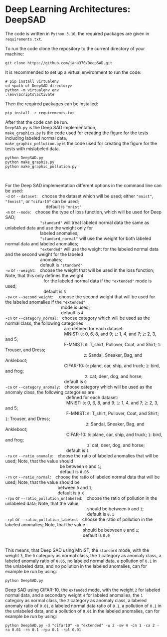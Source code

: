 # Deep Learning Architectures: DeepSAD

The code is written in `Python 3.10`, the required packages are given in `requirements.txt`.

To run the code clone the repository to the current directory of your machine:
```
git clone https://github.com/jana370/DeepSAD.git
```

It is recommended to set up a virtual environment to run the code: 
```
# pip install virtualenv
cd <path of DeepSAD directory>
python -m virtualenv env
.\env\Scripts\activate
```

Then the required packages can be installed:
```
pip install -r requirements.txt
```

After that the code can be run.  
`DeepSAD.py` is the Deep SAD implementation,  
`make_graphics.py` is the code used for creating the figure for the tests including labeled normal data,  
`make_graphic_pollution.py` is the code used for creating the figure for the tests with mislabeled data.  
```
python DeepSAD.py
python make_graphis.py
python make_graphic_pollution.py
```
&nbsp;

For the Deep SAD implementation different options in the command line can be used:  
`-d` or `--dataset`:&emsp;choose the dataset which will be used; either `"mnist"`, `"fmnist"`, or `"cifar10"` can be used;  
&emsp;&emsp;&emsp;&emsp;&emsp;&emsp;&emsp;&emsp;&emsp;&nbsp;default is `"mnist"`  
`-m` or `--mode`:&emsp;choose the type of loss function, which will be used for Deep SAD;  
&emsp;&emsp;&emsp;&emsp;&emsp;&emsp;&emsp;&emsp;`"standard"` will treat labeled normal data the same as unlabeled data and use the weight only for  
&emsp;&emsp;&emsp;&emsp;&emsp;&emsp;&emsp;&emsp;labeled anomalies;  
&emsp;&emsp;&emsp;&emsp;&emsp;&emsp;&emsp;&emsp;`"standard_normal"` will use the weight for both labeled normal data and labeled anomalies;  
&emsp;&emsp;&emsp;&emsp;&emsp;&emsp;&emsp;&emsp;`"extended"` will use the weight for the labeled normal data and the second weight for the labeled  
&emsp;&emsp;&emsp;&emsp;&emsp;&emsp;&emsp;&emsp;anomalies;  
&emsp;&emsp;&emsp;&emsp;&emsp;&emsp;&emsp;&emsp;default is `"standard"`  
`-w` or `--weight`:&emsp;choose the weight that will be used in the loss function; Note, that this only defines the weight  
&emsp;&emsp;&emsp;&emsp;&emsp;&emsp;&emsp;&emsp;&ensp;&nbsp;for the labeled normal data if the `"extended"` mode is used;  
&emsp;&emsp;&emsp;&emsp;&emsp;&emsp;&emsp;&emsp;&ensp;&nbsp;default is `3`   
`-sw` or `--second_weight`:&emsp; choose the second weight that will be used for the labeled anomalies if the `"extended"`  
&emsp;&emsp;&emsp;&emsp;&emsp;&emsp;&emsp;&emsp;&emsp;&emsp;&emsp;&emsp;&ensp;&nbsp;mode is used;  
&emsp;&emsp;&emsp;&emsp;&emsp;&emsp;&emsp;&emsp;&emsp;&emsp;&emsp;&emsp;&ensp;&nbsp;default is `4`  
`-cn` or `--category_normal`:&emsp;choose category which will be used as the normal class, the following categories  
&emsp;&emsp;&emsp;&emsp;&emsp;&emsp;&emsp;&emsp;&emsp;&emsp;&emsp;&emsp;&emsp;&ensp;are defined for each dataset:  
&emsp;&emsp;&emsp;&emsp;&emsp;&emsp;&emsp;&emsp;&emsp;&emsp;&emsp;&emsp;&emsp;&ensp;MNIST: `0`: 0, 6, 8, and 9; `1`: 1, 4, and 7; `2`: 2, 3, and 5;  
&emsp;&emsp;&emsp;&emsp;&emsp;&emsp;&emsp;&emsp;&emsp;&emsp;&emsp;&emsp;&emsp;&ensp;F-MNIST: `0`: T_shirt, Pullover, Coat, and Shirt; `1`: Trouser, and Dress;  
&emsp;&emsp;&emsp;&emsp;&emsp;&emsp;&emsp;&emsp;&emsp;&emsp;&emsp;&emsp;&emsp;&emsp;&emsp;&emsp;&emsp;&emsp;`2`: Sandal, Sneaker, Bag, and Ankleboot;  
&emsp;&emsp;&emsp;&emsp;&emsp;&emsp;&emsp;&emsp;&emsp;&emsp;&emsp;&emsp;&emsp;&ensp;CIFAR-10: `0`: plane, car, ship, and truck; `1`: bird, and frog;  
&emsp;&emsp;&emsp;&emsp;&emsp;&emsp;&emsp;&emsp;&emsp;&emsp;&emsp;&emsp;&emsp;&emsp;&emsp;&emsp;&emsp;&emsp;&nbsp;`2`: cat, deer, dog, and horse;  
&emsp;&emsp;&emsp;&emsp;&emsp;&emsp;&emsp;&emsp;&emsp;&emsp;&emsp;&emsp;&emsp;&ensp;default is `0`  
`-ca` or `--category_anomaly`:&emsp;choose category which will be used as the anomaly class, the following categories are  
&emsp;&emsp;&emsp;&emsp;&emsp;&emsp;&emsp;&emsp;&emsp;&emsp;&emsp;&emsp;&emsp;&ensp;&ensp;defined for each dataset:  
&emsp;&emsp;&emsp;&emsp;&emsp;&emsp;&emsp;&emsp;&emsp;&emsp;&emsp;&emsp;&emsp;&ensp;&ensp;MNIST: `0`: 0, 6, 8, and 9; `1`: 1, 4, and 7; `2`: 2, 3, and 5;  
&emsp;&emsp;&emsp;&emsp;&emsp;&emsp;&emsp;&emsp;&emsp;&emsp;&emsp;&emsp;&emsp;&ensp;&ensp;F-MNIST: `0`: T_shirt, Pullover, Coat, and Shirt; `1`: Trouser, and Dress;  
&emsp;&emsp;&emsp;&emsp;&emsp;&emsp;&emsp;&emsp;&emsp;&emsp;&emsp;&emsp;&emsp;&emsp;&emsp;&emsp;&emsp;&emsp;&ensp;`2`: Sandal, Sneaker, Bag, and Ankleboot;  
&emsp;&emsp;&emsp;&emsp;&emsp;&emsp;&emsp;&emsp;&emsp;&emsp;&emsp;&emsp;&emsp;&ensp;&ensp;CIFAR-10: `0`: plane, car, ship, and truck; `1`: bird, and frog;  
&emsp;&emsp;&emsp;&emsp;&emsp;&emsp;&emsp;&emsp;&emsp;&emsp;&emsp;&emsp;&emsp;&emsp;&emsp;&emsp;&emsp;&emsp;&ensp;&nbsp;`2`: cat, deer, dog, and horse;  
&emsp;&emsp;&emsp;&emsp;&emsp;&emsp;&emsp;&emsp;&emsp;&emsp;&emsp;&emsp;&emsp;&ensp;&ensp;default is `1`  
`-ra` or `--ratio_anomaly`:&emsp;choose the ratio of labeled anomalies that will be used; Note, that the value should  
&emsp;&emsp;&emsp;&emsp;&emsp;&emsp;&emsp;&emsp;&emsp;&emsp;&emsp;&emsp;&ensp;be between `0` and `1`;  
&emsp;&emsp;&emsp;&emsp;&emsp;&emsp;&emsp;&emsp;&emsp;&emsp;&emsp;&emsp;&ensp;default is `0.05`  
`-rn` or `--ratio_normal`:&emsp;choose the ratio of labeled normal data that will be used; Note, that the value should be  
&emsp;&emsp;&emsp;&emsp;&emsp;&emsp;&emsp;&emsp;&emsp;&emsp;&emsp;&emsp;between `0` and `1`;  
&emsp;&emsp;&emsp;&emsp;&emsp;&emsp;&emsp;&emsp;&emsp;&emsp;&emsp;&emsp;default is `0.0`  
`-rpu` or `--ratio_pollution_unlabeled`:&emsp;choose the ratio of pollution in the unlabeled data; Note, that the value  
&emsp;&emsp;&emsp;&emsp;&emsp;&emsp;&emsp;&emsp;&emsp;&emsp;&emsp;&emsp;&emsp;&emsp;&emsp;&emsp;&emsp;&emsp;&ensp;&nbsp;should be between `0` and `1`;   
&emsp;&emsp;&emsp;&emsp;&emsp;&emsp;&emsp;&emsp;&emsp;&emsp;&emsp;&emsp;&emsp;&emsp;&emsp;&emsp;&emsp;&emsp;&ensp;&nbsp;default is `0.1`    
`-rpl` or `--ratio_pollution_labeled`:&emsp;choose the ratio of pollution in the labeled anomalies; Note, that the value  
&emsp;&emsp;&emsp;&emsp;&emsp;&emsp;&emsp;&emsp;&emsp;&emsp;&emsp;&emsp;&emsp;&emsp;&emsp;&emsp;&emsp;&ensp;&nbsp;should be between `0` and `1`;  
&emsp;&emsp;&emsp;&emsp;&emsp;&emsp;&emsp;&emsp;&emsp;&emsp;&emsp;&emsp;&emsp;&emsp;&emsp;&emsp;&emsp;&ensp;&nbsp;default is `0.0`  
&nbsp;

This means, that Deep SAD using MNIST, the `standard` mode, with the weight `3`, the `0` category as normal class, the `1` category as anomaly class, a labeled 
anomaly ratio of `0.05`, no labeled normal data, a pollution of `0.1` in the unlabeled data, and no pollution in the labeled anomalies, can for example be run by using:
```
python DeepSAD.py
```
Deep SAD using CIFAR-10, the `extended` mode, with the weight `2` for labeled normal data, and a secondary weight `4` for labeled anomalies, 
the `1` category as normal class, the `2` category as anomaly class, a labeled anomaly ratio of `0.01`, a labeled normal data ratio of `0.1`, 
a pollution of `0.1` in the unlabeled data, and a pollution of `0.01` in the labeled anomalies, can for example be run by using:
```
python DeepSAD.py -d "cifar10" -m "extended" -w 2 -sw 4 -cn 1 -ca 2 -ra 0.01 -rn 0.1 -rpu 0.1 -rpl 0.01
```

